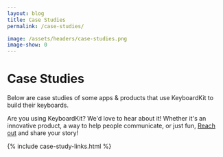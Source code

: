 ```yaml
---
layout: blog
title: Case Studies
permalink: /case-studies/

image: /assets/headers/case-studies.png
image-show: 0
---
```


<h1>Case Studies</h1>

<p>
Below are case studies of some apps & products that use KeyboardKit to build their keyboards.
</p>
<p>
Are you using KeyboardKit? We'd love to hear about it! Whether it's an innovative product, a way to help people communicate, or just fun, <a href="{{site.email_url}}">Reach out</a> and share your story!
</p>

{% include case-study-links.html %}